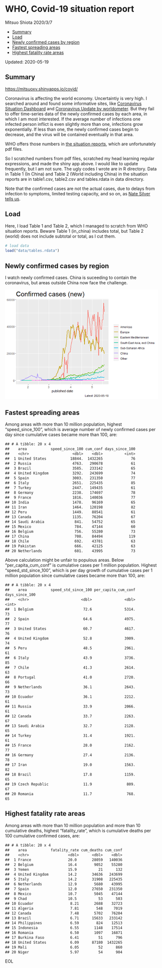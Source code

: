 WHO, Covid-19 situation report
================
Mitsuo Shiota
2020/3/7

  - [Summary](#summary)
  - [Load](#load)
  - [Newly confirmed cases by region](#newly-confirmed-cases-by-region)
  - [Fastest spreading areas](#fastest-spreading-areas)
  - [Highest fatality rate areas](#highest-fatality-rate-areas)

Updated: 2020-05-19

## Summary

<https://mitsuoxv.shinyapps.io/covid/>

Coronavirus is affecting the world economy. Uncertaintiy is very high. I
searched around and found some informative sites, like [Coronavirus
Situation
Dashboard](https://who.maps.arcgis.com/apps/opsdashboard/index.html#/c88e37cfc43b4ed3baf977d77e4a0667)
and [Coronavirus Update by
worldometer](https://www.worldometers.info/coronavirus/). But they fail
to offer time-series data of the newly confirmed cases by each area, in
which I am most interested. If the average number of infections one
infected person inflict is even slightly more than one, infections grow
exponentially. If less than one, the newly confirmed cases begin to
decrease, and the virus will be contained eventually in that area.

WHO offers those numbers in [the situation
reports](https://www.who.int/emergencies/diseases/novel-coronavirus-2019/situation-reports/),
which are unfortunately pdf files.

So I scratched numbers from pdf files, scratched my head learning
regular expressions, and made the shiny app above. I would like to
update frequently, but I am not sure. The ugly codes I wrote are in R
directory. Data in Table 1 (In China) and Table 2 (World including
China) in the situation reports are in table1.csv, table2.csv and
tables.rdata in data directory.

Note that the confirmed cases are not the actual cases, due to delays
from infection to symptoms, limited testing capacity, and so on, as
[Nate Silver tells
us](https://fivethirtyeight.com/features/coronavirus-case-counts-are-meaningless/).

## Load

Here, I load Table 1 and Table 2, which I managed to scratch from WHO
situation reports. Beware Table 1 (in\_china) includes total, but Table
2 (world) does not include subtotal or total, as I cut them.

``` r
# load data
load("data/tables.rdata")
```

## Newly confirmed cases by region

I watch newly confirmed cases. China is suceeding to contain the
coronavirus, but areas outside China now face the challenge.

![](README_files/figure-gfm/chart-1.png)<!-- -->

## Fastest spreading areas

Among areas with more than 10 million population, highest
“speed\_since\_100”, which is average number of newly confirmed cases
per day since cumulative cases became more than 100, are:

    ## # A tibble: 20 x 4
    ##    area           speed_since_100 cum_conf days_since_100
    ##    <chr>                    <dbl>    <dbl>          <int>
    ##  1 United States           18844.  1432265             76
    ##  2 Russia                   4763.   290678             61
    ##  3 Brazil                   3585.   233142             65
    ##  4 United Kingdom           3292.   243699             74
    ##  5 Spain                    3003.   231350             77
    ##  6 Italy                    2651.   225435             85
    ##  7 Turkey                   2447.   149435             61
    ##  8 Germany                  2238.   174697             78
    ##  9 France                   1816.   140036             77
    ## 10 India                    1478.    96169             65
    ## 11 Iran                     1464.   120198             82
    ## 12 Peru                     1449.    88541             61
    ## 13 Canada                   1135.    76204             67
    ## 14 Saudi Arabia              841.    54752             65
    ## 15 Mexico                    784.    47144             60
    ## 16 Belgium                   756.    55280             73
    ## 17 China                     708.    84494            119
    ## 18 Chile                     692.    43781             63
    ## 19 Pakistan                  666.    42125             63
    ## 20 Netherlands               601.    43995             73

Above calculation might be unfair to populous areas. Below
“per\_capita\_cum\_conf” is cumulative cases per 1 million population.
Highest “speed\_std\_since\_100”, which is per day growth of cumulative
cases per 1 million population since cumulative cases became more than
100, are:

    ## # A tibble: 20 x 4
    ##    area           speed_std_since_100 per_capita_cum_conf days_since_100
    ##    <chr>                        <dbl>               <dbl>          <int>
    ##  1 Belgium                       72.6               5314.             73
    ##  2 Spain                         64.6               4975.             77
    ##  3 United States                 60.7               4617.             76
    ##  4 United Kingdom                52.8               3909.             74
    ##  5 Peru                          48.5               2961.             61
    ##  6 Italy                         43.9               3736.             85
    ##  7 Chile                         41.3               2614.             63
    ##  8 Portugal                      41.0               2720.             66
    ##  9 Netherlands                   36.1               2643.             73
    ## 10 Ecuador                       36.1               2212.             61
    ## 11 Russia                        33.9               2066.             61
    ## 12 Canada                        33.7               2263.             67
    ## 13 Saudi Arabia                  32.7               2128.             65
    ## 14 Turkey                        31.4               1921.             61
    ## 15 France                        28.0               2162.             77
    ## 16 Germany                       27.4               2136.             78
    ## 17 Iran                          19.0               1563.             82
    ## 18 Brazil                        17.8               1159.             65
    ## 19 Czech Republic                11.9                809.             67
    ## 20 Romania                       11.7                768.             65

## Highest fatality rate areas

Among areas with more than 10 million population and more than 10
cumulative deaths, highest “fatality\_rate”, which is cumulative deaths
per 100 cumulative confirmed cases, are:

    ## # A tibble: 20 x 4
    ##    area           fatality_rate cum_deaths cum_conf
    ##    <chr>                  <dbl>      <dbl>    <dbl>
    ##  1 France                 20.0       28059   140036
    ##  2 Belgium                16.4        9052    55280
    ##  3 Yemen                  15.9          21      132
    ##  4 United Kingdom         14.2       34636   243699
    ##  5 Italy                  14.2       31908   225435
    ##  6 Netherlands            12.9        5680    43995
    ##  7 Spain                  12.0       27650   231350
    ##  8 Mexico                 10.7        5045    47144
    ##  9 Chad                   10.5          53      503
    ## 10 Ecuador                 8.21       2688    32723
    ## 11 Algeria                 7.81        548     7019
    ## 12 Canada                  7.48       5702    76204
    ## 13 Brazil                  6.71      15633   233142
    ## 14 Philippines             6.59        824    12513
    ## 15 Indonesia               6.55       1148    17514
    ## 16 Romania                 6.50       1097    16871
    ## 17 Burkina Faso            6.41         51      796
    ## 18 United States           6.09      87180  1432265
    ## 19 Mali                    6.05         52      860
    ## 20 Niger                   5.97         54      904

EOL
